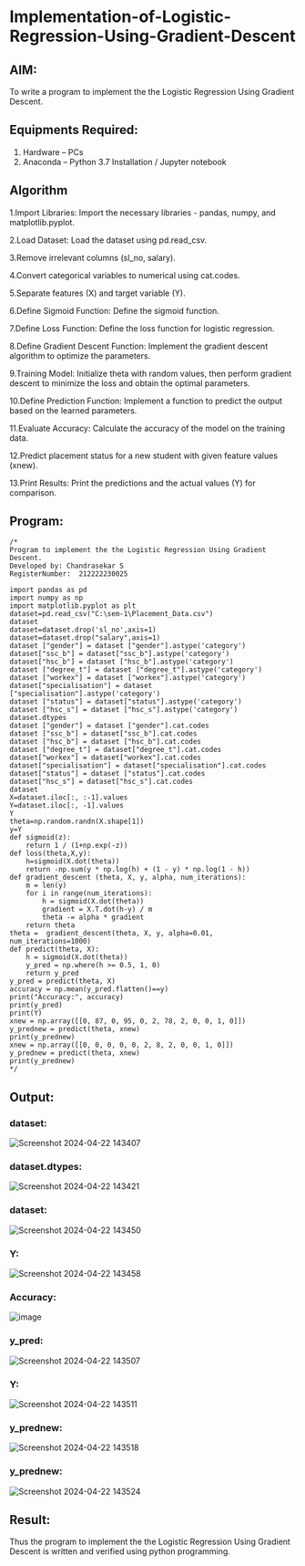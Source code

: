# Implementation-of-Logistic-Regression-Using-Gradient-Descent

## AIM:
To write a program to implement the the Logistic Regression Using Gradient Descent.

## Equipments Required:
1. Hardware – PCs
2. Anaconda – Python 3.7 Installation / Jupyter notebook

## Algorithm

1.Import Libraries: Import the necessary libraries - pandas, numpy, and matplotlib.pyplot.

2.Load Dataset: Load the dataset using pd.read_csv.

3.Remove irrelevant columns (sl_no, salary).

4.Convert categorical variables to numerical using cat.codes.

5.Separate features (X) and target variable (Y).

6.Define Sigmoid Function: Define the sigmoid function.

7.Define Loss Function: Define the loss function for logistic regression.

8.Define Gradient Descent Function: Implement the gradient descent algorithm to optimize the parameters.

9.Training Model: Initialize theta with random values, then perform gradient descent to minimize the loss and obtain the optimal parameters.

10.Define Prediction Function: Implement a function to predict the output based on the learned parameters.

11.Evaluate Accuracy: Calculate the accuracy of the model on the training data.

12.Predict placement status for a new student with given feature values (xnew).

13.Print Results: Print the predictions and the actual values (Y) for comparison.

## Program:
```
/*
Program to implement the the Logistic Regression Using Gradient Descent.
Developed by: Chandrasekar S
RegisterNumber:  212222230025

import pandas as pd
import numpy as np
import matplotlib.pyplot as plt
dataset=pd.read_csv("C:\sem-1\Placement_Data.csv")
dataset
dataset=dataset.drop('sl_no',axis=1)
dataset=dataset.drop("salary",axis=1)
dataset ["gender"] = dataset ["gender"].astype('category')
dataset["ssc_b"] = dataset["ssc_b"].astype('category')
dataset["hsc_b"] = dataset ["hsc_b"].astype('category')
dataset ["degree_t"] = dataset ["degree_t"].astype('category')
dataset ["workex"] = dataset ["workex"].astype('category')
dataset["specialisation"] = dataset ["specialisation"].astype('category')
dataset ["status"] = dataset["status"].astype('category')
dataset ["hsc_s"] = dataset ["hsc_s"].astype('category')
dataset.dtypes
dataset ["gender"] = dataset ["gender"].cat.codes
dataset ["ssc_b"] = dataset["ssc_b"].cat.codes
dataset ["hsc_b"] = dataset ["hsc_b"].cat.codes
dataset ["degree_t"] = dataset["degree_t"].cat.codes
dataset["workex"] = dataset["workex"].cat.codes
dataset["specialisation"] = dataset["specialisation"].cat.codes
dataset["status"] = dataset ["status"].cat.codes
dataset["hsc_s"] = dataset["hsc_s"].cat.codes
dataset
X=dataset.iloc[:, :-1].values
Y=dataset.iloc[:, -1].values
Y
theta=np.random.randn(X.shape[1])
y=Y
def sigmoid(z):
    return 1 / (1+np.exp(-z))
def loss(theta,X,y):
    h=sigmoid(X.dot(theta))
    return -np.sum(y * np.log(h) + (1 - y) * np.log(1 - h))
def gradient_descent (theta, X, y, alpha, num_iterations):
    m = len(y)
    for i in range(num_iterations):
        h = sigmoid(X.dot(theta))
        gradient = X.T.dot(h-y) / m
        theta -= alpha * gradient
    return theta
theta =  gradient_descent(theta, X, y, alpha=0.01, num_iterations=1000)
def predict(theta, X): 
    h = sigmoid(X.dot(theta))
    y_pred = np.where(h >= 0.5, 1, 0)
    return y_pred
y_pred = predict(theta, X)
accuracy = np.mean(y_pred.flatten()==y)
print("Accuracy:", accuracy)
print(y_pred)
print(Y)
xnew = np.array([[0, 87, 0, 95, 0, 2, 78, 2, 0, 0, 1, 0]]) 
y_prednew = predict(theta, xnew) 
print(y_prednew)
xnew = np.array([[0, 0, 0, 0, 0, 2, 8, 2, 0, 0, 1, 0]]) 
y_prednew = predict(theta, xnew) 
print(y_prednew)
*/
```

## Output:
### dataset:
![Screenshot 2024-04-22 143407](https://github.com/Aadithya2201/-Implementation-of-Logistic-Regression-Using-Gradient-Descent/assets/145917810/b759be5c-9ff7-44ab-ba18-0f95fef59a0a)

### dataset.dtypes:
![Screenshot 2024-04-22 143421](https://github.com/Aadithya2201/-Implementation-of-Logistic-Regression-Using-Gradient-Descent/assets/145917810/0ac77d57-1afe-49a7-aa8d-4414f90e9e92)

### dataset:
![Screenshot 2024-04-22 143450](https://github.com/Aadithya2201/-Implementation-of-Logistic-Regression-Using-Gradient-Descent/assets/145917810/730e6d8a-e533-43b2-9d7a-71428c7ab09a)

### Y:
![Screenshot 2024-04-22 143458](https://github.com/Aadithya2201/-Implementation-of-Logistic-Regression-Using-Gradient-Descent/assets/145917810/c5a2dc74-8f83-46f5-8c99-ca4fc9fba3c3)

### Accuracy:
![image](https://github.com/DEEPAK2200233/-Implementation-of-Logistic-Regression-Using-Gradient-Descent/assets/118707676/6ab36fdc-19a4-4d7f-ab06-cce7d3dae7df)

### y_pred:
![Screenshot 2024-04-22 143507](https://github.com/Aadithya2201/-Implementation-of-Logistic-Regression-Using-Gradient-Descent/assets/145917810/6dce3b27-0063-401d-b7e4-5f8dfb501496)

### Y:
![Screenshot 2024-04-22 143511](https://github.com/Aadithya2201/-Implementation-of-Logistic-Regression-Using-Gradient-Descent/assets/145917810/cbc84213-853e-4afc-b9f9-20a48dcd8903)

### y_prednew:
![Screenshot 2024-04-22 143518](https://github.com/Aadithya2201/-Implementation-of-Logistic-Regression-Using-Gradient-Descent/assets/145917810/fcfeba87-3f2f-4d1d-b625-b63326f7da16)

### y_prednew:
![Screenshot 2024-04-22 143524](https://github.com/Aadithya2201/-Implementation-of-Logistic-Regression-Using-Gradient-Descent/assets/145917810/244c54d9-fd43-43e7-8432-e8ca14255d6c)

## Result:
Thus the program to implement the the Logistic Regression Using Gradient Descent is written and verified using python programming.

